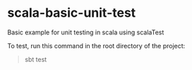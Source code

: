 # scala-basic-unit-test
Basic example for unit testing in scala using scalaTest

To test, run this command in the root directory of the project:
> sbt test 
